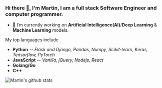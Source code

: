 ### Hi there 👋, I'm Martin, I am a full stack Software Engineer and computer programmer.


- 🔭 I’m currently working on **Artificial Intelligence(AI)**/**Deep Learning** & **Machine Learning** models.

My top languages include
+ **Python** *-- Flask and Django, Pandas, Numpy, Scikit-learn, Keras, Tensorflow, PyTorch*
+ **JavaScript** *-- Vanilla, jQuery, Nodejs, React*
+ **Golang/Go**
+ **C++**

![Martin's github stats](https://github-readme-stats.vercel.app/api?username=MartinMwiti)

<!--
[![Top Langs](https://github-readme-stats.vercel.app/api/top-langs/?username=MartinMwiti)](https://github.com/MartinMwiti/github-readme-stats)
**MartinMwiti/MartinMwiti** is a ✨ _special_ ✨ repository because its `README.md` (this file) appears on your GitHub profile.

Here are some ideas to get you started:

- 🔭 I’m currently working on ...
- 🌱 I’m currently learning ...
- 👯 I’m looking to collaborate on ...
- 🤔 I’m looking for help with ...
- 💬 Ask me about ...
- 📫 How to reach me: ...
- 😄 Pronouns: ...
- ⚡ Fun fact: ...
-->
